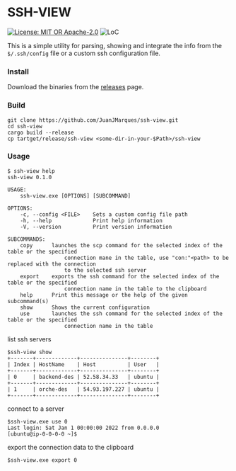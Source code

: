# SSH-VIEW

[![License: MIT OR Apache-2.0](https://img.shields.io/crates/l/clippy.svg)]()
![LoC][lo]

[lo]: https://tokei.rs/b1/github/JuanJMarques/ssh-view?category=code

This is a simple utility for parsing, showing and integrate the info from the `$/.ssh/config` file or a custom ssh configuration file.
 

### Install
Download the binaries from the [releases](https://github.com/JuanJMarques/ssh-view/releases/latest) page.

### Build

```
git clone https://github.com/JuanJMarques/ssh-view.git
cd ssh-view
cargo build --release
cp tartget/release/ssh-view <some-dir-in-your-$Path>/ssh-view
```
### Usage

```
$ ssh-view help
ssh-view 0.1.0

USAGE:
    ssh-view.exe [OPTIONS] [SUBCOMMAND]

OPTIONS:
    -c, --config <FILE>    Sets a custom config file path
    -h, --help             Print help information
    -V, --version          Print version information

SUBCOMMANDS:
    copy      launches the scp command for the selected index of the table or the specified
                  connection mane in the table, use "con:"<path> to be replaced with the connection
                  to the selected ssh server
    export    exports the ssh command for the selected index of the table or the specified
                  connection name in the table to the clipboard
    help      Print this message or the help of the given subcommand(s)
    show      Shows the current configuration
    use       launches the ssh command for the selected index of the table or the specified
                  connection name in the table
```

list ssh servers
```
$ssh-view show
+-------+-------------+---------------+--------+
| Index | HostName    | Host          | User   |
+-------+-------------+---------------+--------+
| 0     | backend-des | 52.58.34.33   | ubuntu |
+-------+-------------+---------------+--------+
| 1     | orche-des   | 54.93.197.227 | ubuntu |
+-------+-------------+---------------+--------+
```

connect to a server
```
$ssh-view.exe use 0
Last login: Sat Jan 1 00:00:00 2022 from 0.0.0.0
[ubuntu@ip-0-0-0-0 ~]$ 
```

export the connection data to the clipboard
```
$ssh-view.exe export 0
```

